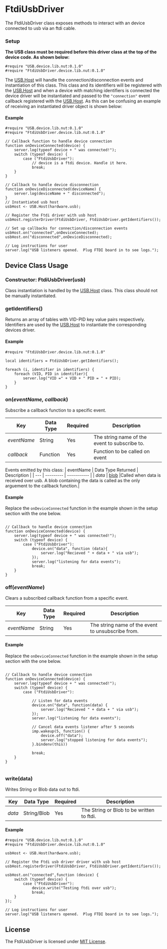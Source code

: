 # FtdiUsbDriver

The FtdiUsbDriver class exposes methods to interact with an device connected to usb via an ftdi cable.

### Setup

**The USB class must be required before this driver class at the top of the device code. As shown below:**

```
#require "USB.device.lib.nut:0.1.0"
#require "FtdiUsbDriver.device.lib.nut:0.1.0"
```

The [USB.Host](../USB/) will handle the connection/disconnection events and instantiation of this class. This class and its identifiers will be registered with the [USB.Host](../USB/) and when a device with matching identifiers is connected the device driver will be instantiated and passed to the `"connection"` event callback registered with the [USB.Host](../USB/). As this can be confusing an example of receiving an instantiated driver object is shown below:

#### Example

```squirrel
#require "USB.device.lib.nut:0.1.0"
#require "FtdiUsbDriver.device.lib.nut:0.1.0"

// Callback function to handle device connection
function onDeviceConnected(device) {
    server.log(typeof device + " was connected!");
    switch (typeof device) {
        case ("FtdiUsbDriver"):
            // device is a ftdi device. Handle it here.
            break;
    }
}

// Callback to handle device disconnection
function onDeviceDisconnected(deviceName) {
    server.log(deviceName + " disconnected");
}
// Instantiated usb host
usbHost <- USB.Host(hardware.usb);

// Register the Ftdi driver with usb host
usbHost.registerDriver(FtdiUsbDriver, FtdiUsbDriver.getIdentifiers());

// Set up callbacks for connection/disconnection events
usbHost.on("connected",onDeviceConnected);
usbHost.on("disconnected",onDeviceDisconnected);

// Log instructions for user
server.log("USB listeners opened.  Plug FTDI board in to see logs.");
```

## Device Class Usage

### Constructor: FtdiUsbDriver(*usb*)

Class instantiation is handled by the [USB.Host](../USB/) class. This class should not be manually instantiated.


### getIdentifiers()

Returns an array of tables with VID-PID key value pairs respectively. Identifiers are used by the [USB.Host](../USB/) to instantiate the corresponding devices driver.


#### Example

```squirrel
#require "FtdiUsbDriver.device.lib.nut:0.1.0"

local identifiers = FtdiUsbDriver.getIdentifiers();

foreach (i, identifier in identifiers) {
    foreach (VID, PID in identifier){
        server.log("VID =" + VID + " PID = " + PID);
    }
}

```

### on(*eventName, callback*)

Subscribe a callback function to a specific event.


| Key | Data Type | Required | Description |
| --- | --------- | -------- | ----------- |
| *eventName* | String | Yes | The string name of the event to subscribe to. |
| *callback* | Function | Yes | Function to be called on event |

Events emitted by this class:
| eventName | Data Type Returned |  Description |
| --- | ---------  | ----------- |
| *data* | [blob](https://electricimp.com/docs/squirrel/blob/) |Called when data is received over usb. A blob containing the data is called as the only arguement to the callback function.|
#### Example
Replace the `onDeviceConnected` function in the example shown in the setup section with the one below.
```squirrel

// Callback to handle device connection
function onDeviceConnected(device) {
    server.log(typeof device + " was connected!");
    switch (typeof device) {
        case ("FtdiUsbDriver"):
            device.on("data", function (data){
                server.log("Recieved " + data + " via usb");
            });
            server.log("listening for data events");
            break;
    }
}

```

### off(*eventName*)

Clears a subscribed callback function from a specific event.

| Key | Data Type | Required | Description |
| --- | --------- | -------- | ----------- |
| *eventName* | String | Yes | The string name of the event to unsubscribe from.|


#### Example
Replace the `onDeviceConnected` function in the example shown in the setup section with the one below.
```squirrel

// Callback to handle device connection
function onDeviceConnected(device) {
    server.log(typeof device + " was connected!");
    switch (typeof device) {
        case ("FtdiUsbDriver"):

            // Listen for data events
            device.on("data", function(data) {
                server.log("Recieved " + data + " via usb");
            });
            server.log("listening for data events");

            // Cancel data events listener after 5 seconds
            imp.wakeup(5, function() {
                device.off("data");
                server.log("stopped listening for data events");
            }.bindenv(this))

            break;
    }
}


```


### write(data)

Writes String or Blob data out to ftdi.


| Key | Data Type | Required | Description |
| --- | --------- | -------- | ----------- |
| *data* | String/Blob | Yes | The String or Blob to be written to ftdi.|


#### Example

```squirrel
#require "USB.device.lib.nut:0.1.0"
#require "FtdiUsbDriver.device.lib.nut:0.1.0"

usbHost <- USB.Host(hardware.usb);

// Register the Ftdi usb driver driver with usb host
usbHost.registerDriver(FtdiUsbDriver, FtdiUsbDriver.getIdentifiers());

usbHost.on("connected",function (device) {
    switch (typeof device) {
        case ("FtdiUsbDriver"):
            device.write("Testing ftdi over usb");
            break;
    }
});

// Log instructions for user
server.log("USB listeners opened.  Plug FTDI board in to see logs.");
```

## License

The FtdiUsbDriver is licensed under [MIT License](../LICENSE).
